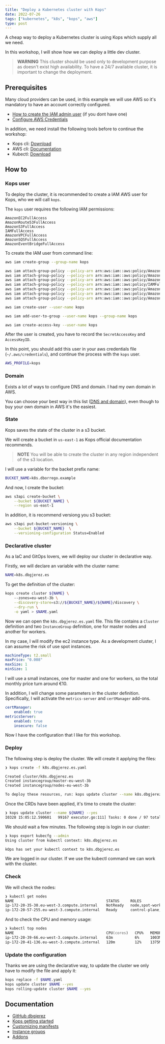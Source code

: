 ```yaml
---
title: "Deploy a Kubernetes cluster with Kops"
date: 2022-07-26
tags: ["kubernetes", "k8s", "kops", "aws"]
type: post
---
```


A cheap way to deploy a Kubernetes cluster is using Kops which supply all we need.

In this workshop, I will show how we can deploy a little dev cluster. 
<!--more-->
> **WARNING** This cluster should be used only to development purpose as doesn't exist high availability. To have a 24/7 available cluster, it is important to change the deployment. 

## Prerequisites
Many cloud providers can be used, in this example we will use AWS so it's mandatory to have an account correctly configured.

* [How to create the IAM admin user](https://docs.aws.amazon.com/sdk-for-go/v1/developer-guide/configuring-sdk.html#specifying-credentials) (if you dont have one)
* [Configure AWS Credentials](https://docs.aws.amazon.com/sdk-for-go/v1/developer-guide/configuring-sdk.html#specifying-credentials)

In addition, we need install the following tools before to continue the workshop:

* Kops cli: [Download](https://kops.sigs.k8s.io/getting_started/install/)
* AWS cli: [Documentation](https://aws.amazon.com/cli/)
* Kubectl: [Download](https://kubernetes.io/docs/tasks/tools/install-kubectl-linux/)

## How to

### Kops user
To deploy the cluster, it is recommended to create a IAM AWS user for Kops, who we will call ```kops```.

The ```kops``` user requires the following IAM permissions:

```properties
AmazonEC2FullAccess
AmazonRoute53FullAccess
AmazonS3FullAccess
IAMFullAccess
AmazonVPCFullAccess
AmazonSQSFullAccess
AmazonEventBridgeFullAccess
```

To create the IAM user from command line: 
```zsh
aws iam create-group --group-name kops

aws iam attach-group-policy --policy-arn arn:aws:iam::aws:policy/AmazonEC2FullAccess --group-name kops
aws iam attach-group-policy --policy-arn arn:aws:iam::aws:policy/AmazonRoute53FullAccess --group-name kops
aws iam attach-group-policy --policy-arn arn:aws:iam::aws:policy/AmazonS3FullAccess --group-name kops
aws iam attach-group-policy --policy-arn arn:aws:iam::aws:policy/IAMFullAccess --group-name kops
aws iam attach-group-policy --policy-arn arn:aws:iam::aws:policy/AmazonVPCFullAccess --group-name kops
aws iam attach-group-policy --policy-arn arn:aws:iam::aws:policy/AmazonSQSFullAccess --group-name kops
aws iam attach-group-policy --policy-arn arn:aws:iam::aws:policy/AmazonEventBridgeFullAccess --group-name kops

aws iam create-user --user-name kops

aws iam add-user-to-group --user-name kops --group-name kops

aws iam create-access-key --user-name kops
```

After the user is created, you have to record the ```SecretAccessKey``` and ```AccessKeyID```. 

In this point, you should add this user in your aws credentials file (```~/.aws/credentials```), and continue the process with the ```kops``` user.

```zsh
AWS_PROFILE=kops
```

### Domain
Exists a lot of ways to configure DNS and domain. I had my own domain in AWS. 

You can choose your best way in this list ([DNS and domain](https://kops.sigs.k8s.io/getting_started/aws/#configure-dns)), even though to buy your own domain in AWS it's the easiest. 

### State
Kops saves the state of the cluster in a s3 bucket. 

We will create a bucket in ```us-east-1``` as Kops official documentation recommends. 

> **NOTE**  You will be able to create the cluster in any region independent of the s3 location.

I will use a variable for the backet prefix name: 

```zsh
BUCKET_NAME=k8s.dborrego.example
```

And now, I create the bucket: 

```zsh
aws s3api create-bucket \
    --bucket ${BUCKET_NAME} \
    --region us-east-1
```

In addition, it is recommend versiong you s3 bucket: 

```zsh
aws s3api put-bucket-versioning \
    --bucket ${BUCKET_NAME}  \
    --versioning-configuration Status=Enabled
```

### Declarative cluster
As a IaC and GitOps lovers, we will deploy our cluster in declarative way. 

Firstly, we will declare an variable with the cluster name:

```zsh
NAME=k8s.dbgjerez.es
```

To get the definition of the cluster: 

```zsh
kops create cluster ${NAME} \                   
    --zones=eu-west-3b \
    --discovery-store=s3://${BUCKET_NAME}/${NAME}/discovery \
    --dry-run \
    -o yaml > $NAME.yaml
```

Now we can open the ```k8s.dbgjerez.es.yaml``` file. This file contains a ```Cluster``` definition and two ```InstanceGroup``` definition, one for master nodes and another for workers. 

In my case, I will modify the ec2 instance type. As a development cluster, I can assume the risk of use spot instances.

```yaml
machineType: t2.small
maxPrice: "0.008"
maxSize: 1
minSize: 1
```

I will use a small instances, one for master and one for workers, so the total monthly price turn around €10.

In addition, I will change some parameters in the cluster definition. Specifically, I will activate the ```metrics-server``` and ```certManager``` add-ons. 

```yaml
certManager:
    enabled: true
metricsServer:
    enabled: true
    insecure: false
```

Now I have the configuration that I like for this workshop. 

### Deploy

The following step is deploy the cluster. We will create it applying the files:

```zsh
❯ kops create -f k8s.dbgjerez.es.yaml

Created cluster/k8s.dbgjerez.es
Created instancegroup/master-eu-west-3b
Created instancegroup/nodes-eu-west-3b

To deploy these resources, run: kops update cluster --name k8s.dbgjerez.es --yes
```

Once the CRDs have been applied, it's time to create the cluster: 

```zsh
❯ kops update cluster --name ${NAME} --yes
I0328 15:05:12.590601   99167 executor.go:111] Tasks: 0 done / 97 total; 49 can run
```

We should wait a few minutes. The following step is login in our cluster:

```zsh
❯ kops export kubecfg --admin
Using cluster from kubectl context: k8s.dbgjerez.es

kOps has set your kubectl context to k8s.dbgjerez.es
```

We are logged in our cluster. If we use the kubectl command we can work with the cluster.

### Check

We will check the nodes: 

```zsh
❯ kubectl get nodes
NAME                                          STATUS     ROLES                              AGE   VERSION
ip-172-20-35-30.eu-west-3.compute.internal    NotReady   node,spot-worker                   24s   v1.23.5
ip-172-20-57-255.eu-west-3.compute.internal   Ready      control-plane,master,spot-worker   97s   v1.23.5
```

And to check the CPU and memory usage:  
```zsh
❯ kubectl top nodes
NAME                                          CPU(cores)   CPU%   MEMORY(bytes)   MEMORY%   
ip-172-20-39-66.eu-west-3.compute.internal    63m          6%     1003Mi          53%       
ip-172-20-41-136.eu-west-3.compute.internal   120m         12%    1375Mi          73%       
```

### Update the configuration
Thanks we are using the declarative way, to update the cluster we only have to modify the file and apply it: 

```zsh
kops replace -f $NAME.yaml
kops update cluster $NAME --yes
kops rolling-update cluster $NAME --yes
```

## Documentation
* [GitHub dbgjerez](https://github.com/dbgjerez/kops-aws)
* [Kops getting started](https://kops.sigs.k8s.io/getting_started/aws/)
* [Customizing manifests](https://kops.sigs.k8s.io/manifests_and_customizing_via_api/#using-a-manifest-to-manage-kops-clusters)
* [Instance groups](https://kops.sigs.k8s.io/tutorial/working-with-instancegroups/#converting-an-instance-group-to-use-spot-instances)
* [Addons](https://kops.sigs.k8s.io/addons/)